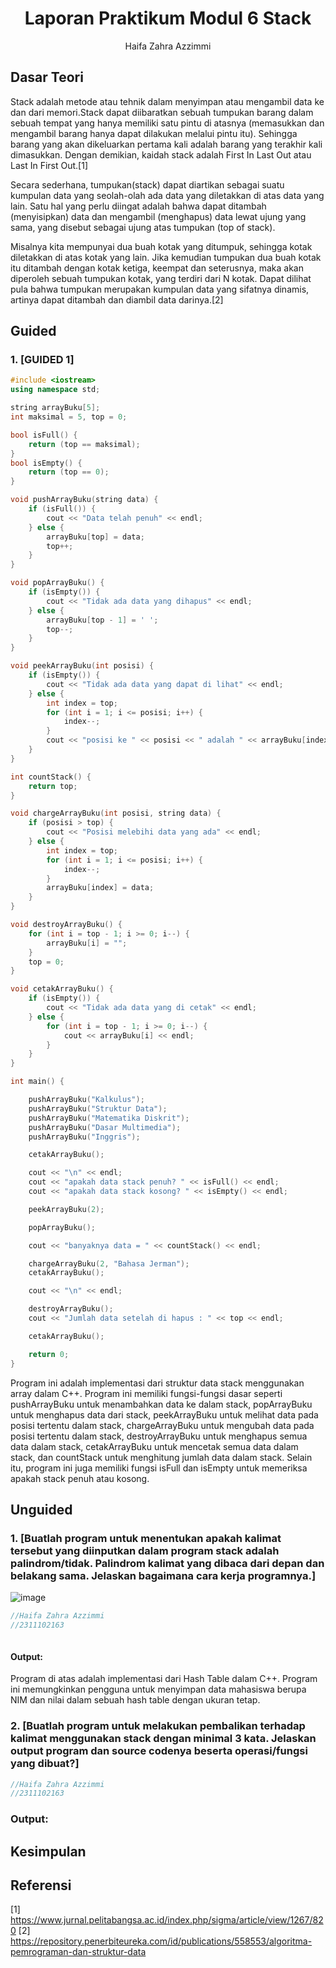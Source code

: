 # <h1 align="center">Laporan Praktikum Modul 6 Stack </h1>
<p align="center">Haifa Zahra Azzimmi</p>

## Dasar Teori
Stack adalah metode atau tehnik dalam menyimpan atau mengambil data ke dan dari memori.Stack dapat diibaratkan sebuah tumpukan barang dalam sebuah tempat yang hanya memiliki satu pintu di atasnya (memasukkan dan mengambil barang hanya dapat dilakukan melalui pintu itu). Sehingga barang yang akan dikeluarkan pertama kali adalah barang yang terakhir kali dimasukkan. Dengan demikian, kaidah stack adalah First In Last Out atau Last In First Out.[1]

Secara sederhana,   tumpukan(stack) dapat diartikan sebagai suatu kumpulan data yang seolah-olah ada data yang diletakkan di atas data yang lain. Satu hal yang perlu diingat adalah bahwa dapat ditambah (menyisipkan) data dan mengambil (menghapus) data lewat ujung yang sama, yang disebut sebagai ujung atas tumpukan (top of stack). 

Misalnya kita mempunyai dua buah kotak yang ditumpuk, sehingga kotak diletakkan di atas kotak yang lain. Jika kemudian tumpukan dua buah kotak itu ditambah dengan kotak ketiga, keempat dan seterusnya, maka akan diperoleh sebuah tumpukan kotak, yang terdiri dari N kotak. Dapat dilihat pula bahwa tumpukan merupakan kumpulan data yang sifatnya dinamis, artinya dapat ditambah dan diambil data darinya.[2]

## Guided 

### 1. [GUIDED 1]

```C++
#include <iostream>
using namespace std;

string arrayBuku[5];
int maksimal = 5, top = 0;

bool isFull() {
    return (top == maksimal);
}
bool isEmpty() {
    return (top == 0);
}

void pushArrayBuku(string data) {
    if (isFull()) {
        cout << "Data telah penuh" << endl;
    } else {
        arrayBuku[top] = data;
        top++;
    }
}

void popArrayBuku() {
    if (isEmpty()) {
        cout << "Tidak ada data yang dihapus" << endl;
    } else {
        arrayBuku[top - 1] = ' ';
        top--;
    }
}

void peekArrayBuku(int posisi) {
    if (isEmpty()) {
        cout << "Tidak ada data yang dapat di lihat" << endl;
    } else {
        int index = top;
        for (int i = 1; i <= posisi; i++) {
            index--;
        }
        cout << "posisi ke " << posisi << " adalah " << arrayBuku[index] << endl;
    }
}

int countStack() {
    return top;
}

void chargeArrayBuku(int posisi, string data) {
    if (posisi > top) {
        cout << "Posisi melebihi data yang ada" << endl;
    } else {
        int index = top;
        for (int i = 1; i <= posisi; i++) {
            index--;
        }
        arrayBuku[index] = data;
    }
}

void destroyArrayBuku() {
    for (int i = top - 1; i >= 0; i--) {
        arrayBuku[i] = "";
    }
    top = 0;
}

void cetakArrayBuku() {
    if (isEmpty()) {
        cout << "Tidak ada data yang di cetak" << endl;
    } else {
        for (int i = top - 1; i >= 0; i--) {
            cout << arrayBuku[i] << endl;
        }
    }
}

int main() {

    pushArrayBuku("Kalkulus");
    pushArrayBuku("Struktur Data");
    pushArrayBuku("Matematika Diskrit");
    pushArrayBuku("Dasar Multimedia");
    pushArrayBuku("Inggris");

    cetakArrayBuku();

    cout << "\n" << endl;
    cout << "apakah data stack penuh? " << isFull() << endl;
    cout << "apakah data stack kosong? " << isEmpty() << endl;

    peekArrayBuku(2);

    popArrayBuku();

    cout << "banyaknya data = " << countStack() << endl;

    chargeArrayBuku(2, "Bahasa Jerman");
    cetakArrayBuku();

    cout << "\n" << endl;

    destroyArrayBuku();
    cout << "Jumlah data setelah di hapus : " << top << endl;

    cetakArrayBuku();

    return 0;
}

```
Program ini adalah implementasi dari struktur data stack menggunakan array dalam C++. Program ini memiliki fungsi-fungsi dasar seperti pushArrayBuku untuk menambahkan data ke dalam stack, popArrayBuku untuk menghapus data dari stack, peekArrayBuku untuk melihat data pada posisi tertentu dalam stack, chargeArrayBuku untuk mengubah data pada posisi tertentu dalam stack, destroyArrayBuku untuk menghapus semua data dalam stack, cetakArrayBuku untuk mencetak semua data dalam stack, dan countStack untuk menghitung jumlah data dalam stack. Selain itu, program ini juga memiliki fungsi isFull dan isEmpty untuk memeriksa apakah stack penuh atau kosong.

## Unguided 

### 1. [Buatlah program untuk menentukan apakah kalimat tersebut yang diinputkan dalam program stack adalah palindrom/tidak. Palindrom kalimat yang dibaca dari depan dan belakang sama. Jelaskan bagaimana cara kerja programnya.]

![image](https://github.com/Haifazahraa/Struktur-Data-Assigment/assets/162522762/883701be-f7cf-475d-aa3a-082e58c45aa9)

```C++
//Haifa Zahra Azzimmi
//2311102163



```
#### Output:


Program di atas adalah implementasi dari Hash Table dalam C++. Program ini memungkinkan pengguna untuk menyimpan data mahasiswa berupa NIM dan nilai dalam sebuah hash table dengan ukuran tetap. 

### 2. [Buatlah program untuk melakukan pembalikan terhadap kalimat menggunakan stack dengan minimal 3 kata. Jelaskan output program dan source codenya beserta operasi/fungsi yang dibuat?]

```C++
//Haifa Zahra Azzimmi
//2311102163


```

### Output:

## Kesimpulan


## Referensi
[1] https://www.jurnal.pelitabangsa.ac.id/index.php/sigma/article/view/1267/820
[2] https://repository.penerbiteureka.com/id/publications/558553/algoritma-pemrograman-dan-struktur-data
